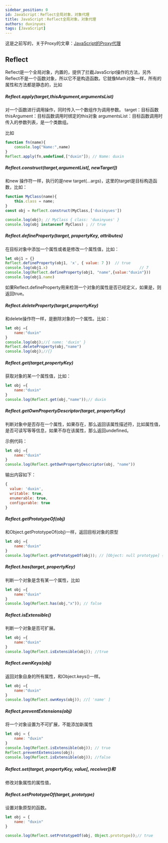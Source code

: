 ```yaml
---
sidebar_position: 0
id: JavaScript：Reflect全局对象，对象代理
title: JavaScript：Reflect全局对象，对象代理
authors: duxinyues
tags: [JavaScript]
---
```

这是之前写的，关于Proxy的文章：[JavaScript的Proxy代理](https://blog.csdn.net/xuelian3015/article/details/122780136?ops_request_misc=%257B%2522request%255Fid%2522%253A%2522167351711716782429737475%2522%252C%2522scm%2522%253A%252220140713.130102334.pc%255Fblog.%2522%257D&request_id=167351711716782429737475&biz_id=0&utm_medium=distribute.pc_search_result.none-task-blog-2~blog~first_rank_ecpm_v1~rank_v31_ecpm-1-122780136-null-null.blog_rank_default&utm_term=proxy&spm=1018.2226.3001.4450)

##  Reflect
Reflect是一个全局对象，内置的，提供了拦截JavaScript操作的方法，另外Reflect不是一个函数对象，所以它不是构造函数。它就像Math对象一样，所有的属性和方法都是静态的，比如
##### Reflect.apply(target,thisArgument,argumentsList)
对一个函数进行调用操作，同时传入一个数组作为调用参数。
target：目标函数
thisArgument：目标函数调用时绑定的this对象
argumentsList：目标函数调用时传入的参数列表，是一个类数组。

比如
```javascript
function fn(name){
    console.log("Name:",name)
}
Reflect.apply(fn,undefined,["duxin"]); // Name: duxin
```

##### Reflect.construct(target,argumentList[, newTarget])
和new 操作符一样，执行的是new target(...args)，这里的target是目标构造函数，比如：

```javascript
function MyClass(name){
    this.class = name;
}
const obj = Reflect.construct(MyClass,['duxinyues'])

console.log(obj); // MyClass { class: 'duxinyues' }
console.log(obj instanceof MyClass) ; // true
```
##### Reflect.defineProperty(target, propertyKey, attributes)
在目标对象中添加一个属性或者是修改一个属性值，比如：

```javascript
let obj1 = {}
Reflect.defineProperty(obj1, 'x', { value: 7 })  // true
console.log(obj1.x)                                         // 7
console.log(Reflect.defineProperty(obj1, "name",{value:"duxin"}))
console.log(obj1.name) 
```

如果Reflect.defineProperty用来检测一个对象的属性是否已经定义，如果是，则返回true。

##### Reflect.deleteProperty(target,propertyKey)
和delete操作符一样，是删除对象的一个属性。比如：

```javascript
let obj ={
    name:"duxin"
}
console.log(obj);//{ name: 'duxin' }
Reflect.deleteProperty(obj,"name")
console.log(obj);//{}
```
##### Reflect.get(target,propertyKey)
获取对象的某一个属性值，比如：
```javascript
let obj ={
    name:"duxin"
}
console.log(Reflect.get(obj,"name"));// duxin
```
##### Reflect.getOwnPropertyDescriptor(target, propertyKey)
判断对象中是否存在一个属性，如果存在，那么返回该属性描述符，比如属性值，是否可读写等等信息，如果不存在该属性，那么返回undefined。

示例代码：

```javascript
let obj ={
    name:"duxin"
}
console.log(Reflect.getOwnPropertyDescriptor(obj, "name"))
```
输出内容如下：

```javascript
{
  value: 'duxin',
  writable: true,
  enumerable: true,
  configurable: true
}
```
##### Reflect.getPrototypeOf(obj)
和Object.getPrototypeOf(obj)一样，返回目标对象的原型

```javascript
let obj ={
    name:"duxin"
}
console.log(Reflect.getPrototypeOf(obj)); // [Object: null prototype] {}
```
##### Reflect.has(target, propertyKey)
判断一个对象是含有某一个属性，比如

```javascript
let obj ={
    name:"duxin"
}
console.log(Reflect.has(obj,"x")); // false
```

##### Reflect.isExtensible()
判断一个对象是否可扩展。

```javascript
let obj ={
    name:"duxin"
}
console.log(Reflect.isExtensible(obj)); //true
```
##### Reflect.ownKeys(obj)
返回对象自身的所有属性，和Object.keys()一样。

```javascript
let obj ={
    name:"duxin"
}
console.log(Reflect.ownKeys(obj)); //[ 'name' ]
```
##### Reflect.preventExtensions(obj)
将一个对象设置为不可扩展，不能添加新属性
```javascript
let obj = {
    name: "duxin"
}
console.log(Reflect.isExtensible(obj)); // true
Reflect.preventExtensions(obj);
console.log(Reflect.isExtensible(obj)); //false
```
##### Reflect.set(target, propertyKey, value[, receiver])和
修改对象属性的属性值，

##### Reflect.setPrototypeOf(target, prototype)
设置对象原型的函数。

```javascript
let obj = {
    name: "duxin"
}

console.log(Reflect.setPrototypeOf(obj, Object.prototype));// true
```
